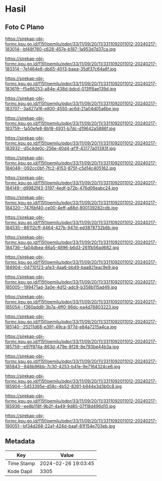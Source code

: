 # Hasil

## Foto C Plano

https://sirekap-obj-formc.kpu.go.id/f15f/pemilu/pdpr/33/11/09/20/11/3311092011012-20240217-183014--bf48f760-c628-457e-b187-1a953d7d37ca.jpg

https://sirekap-obj-formc.kpu.go.id/f15f/pemilu/pdpr/33/11/09/20/11/3311092011012-20240217-183314--7e1464e8-db65-4013-baea-35df37c64a6f.jpg

https://sirekap-obj-formc.kpu.go.id/f15f/pemilu/pdpr/33/11/09/20/11/3311092011012-20240217-183619--f5e86253-a84e-438d-bdcd-013ff6ae139d.jpg

https://sirekap-obj-formc.kpu.go.id/f15f/pemilu/pdpr/33/11/09/20/11/3311092011012-20240217-183707--3a827a16-e800-4550-ac6d-21a04d05a6be.jpg

https://sirekap-obj-formc.kpu.go.id/f15f/pemilu/pdpr/33/11/09/20/11/3311092011012-20240217-183759--1a50efe8-8b18-4931-b7dc-d19642a5886f.jpg

https://sirekap-obj-formc.kpu.go.id/f15f/pemilu/pdpr/33/11/09/20/11/3311092011012-20240217-183932--d5c4de0c-256e-40d4-af1f-43177a01393f.jpg

https://sirekap-obj-formc.kpu.go.id/f15f/pemilu/pdpr/33/11/09/20/11/3311092011012-20240217-184048--092cc0bf-7fc2-4153-875f-c5d14c405162.jpg

https://sirekap-obj-formc.kpu.go.id/f15f/pemilu/pdpr/33/11/09/20/11/3311092011012-20240217-184149--d9982f43-3197-4edf-b72b-476d06eabc24.jpg

https://sirekap-obj-formc.kpu.go.id/f15f/pemilu/pdpr/33/11/09/20/11/3311092011012-20240217-184320--7476bf40-ce00-4eff-a88d-800139282cdb.jpg

https://sirekap-obj-formc.kpu.go.id/f15f/pemilu/pdpr/33/11/09/20/11/3311092011012-20240217-184535--86112cff-4464-427b-947d-ed3878732b6b.jpg

https://sirekap-obj-formc.kpu.go.id/f15f/pemilu/pdpr/33/11/09/20/11/3311092011012-20240217-184736--fa04dbea-86a5-4896-b6d3-261fb56ad682.jpg

https://sirekap-obj-formc.kpu.go.id/f15f/pemilu/pdpr/33/11/09/20/11/3311092011012-20240217-184904--04710123-a1e3-4aa6-bb49-baa821eac9e9.jpg

https://sirekap-obj-formc.kpu.go.id/f15f/pemilu/pdpr/33/11/09/20/11/3311092011012-20240217-185005--199471ad-3a0e-4d12-adc9-b358b115ad49.jpg

https://sirekap-obj-formc.kpu.go.id/f15f/pemilu/pdpr/33/11/09/20/11/3311092011012-20240217-185054--f360add9-3b7a-4ff0-96dc-ea4d76803223.jpg

https://sirekap-obj-formc.kpu.go.id/f15f/pemilu/pdpr/33/11/09/20/11/3311092011012-20240217-185140--25211d68-e391-49ca-977d-e84a7215a4ca.jpg

https://sirekap-obj-formc.kpu.go.id/f15f/pemilu/pdpr/33/11/09/20/11/3311092011012-20240217-185759--e97f974a-863d-479e-8f28-8e793be44b3a.jpg

https://sirekap-obj-formc.kpu.go.id/f15f/pemilu/pdpr/33/11/09/20/11/3311092011012-20240217-185843--848b96bb-7c30-4253-b41e-9e7164324ce6.jpg

https://sirekap-obj-formc.kpu.go.id/f15f/pemilu/pdpr/33/11/09/20/11/3311092011012-20240217-185904--5453395e-d58c-4b52-8261-b944e3d3b0c8.jpg

https://sirekap-obj-formc.kpu.go.id/f15f/pemilu/pdpr/33/11/09/20/11/3311092011012-20240217-185936--ee8b118f-9b2f-4a49-9d85-07f18d496d10.jpg

https://sirekap-obj-formc.kpu.go.id/f15f/pemilu/pdpr/33/11/09/20/11/3311092011012-20240217-190051--bf34d268-22a1-426d-baaf-81f154e703eb.jpg


## Metadata

| Key        | Value               |
| ---------- | ------------------- |
| Time Stamp | 2024-02-26 19:03:45 |
| Kode Dapil | 3305                |



